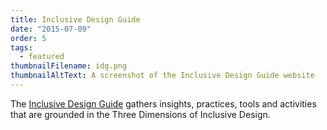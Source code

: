 ```yaml
---
title: Inclusive Design Guide
date: "2015-07-09"
order: 5
tags:
  - featured
thumbnailFilename: idg.png
thumbnailAltText: A screenshot of the Inclusive Design Guide website
---
```

The [Inclusive Design Guide](https://guide.inclusivedesign.ca/) gathers insights, practices, tools and activities that
are grounded in the Three Dimensions of Inclusive Design.
